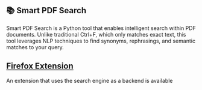 ## 📚 Smart PDF Search

Smart PDF Search is a Python tool that enables intelligent search within PDF documents. Unlike traditional Ctrl+F, which only matches exact text, this tool leverages NLP techniques to find synonyms, rephrasings, and semantic matches to your query.

## [Firefox Extension](https://github.com/blacheo/pdf_search_extension_nextjs)
An extension that uses the search engine as a backend is available
